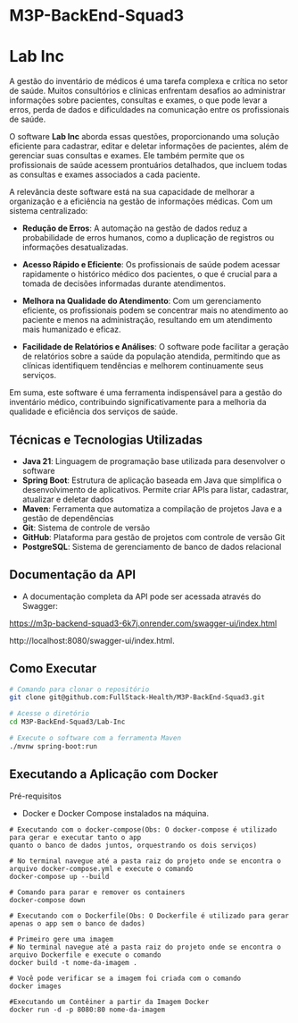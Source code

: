 # M3P-BackEnd-Squad3

# Lab Inc

A gestão do inventário de médicos é uma tarefa complexa e crítica no setor de saúde. Muitos consultórios e clínicas enfrentam desafios ao administrar informações sobre pacientes, consultas e exames, o que pode levar a erros, perda de dados e dificuldades na comunicação entre os profissionais de saúde.

O software **Lab Inc** aborda essas questões, proporcionando uma solução eficiente para cadastrar, editar e deletar informações de pacientes, além de gerenciar suas consultas e exames. Ele também permite que os profissionais de saúde acessem prontuários detalhados, que incluem todas as consultas e exames associados a cada paciente.

A relevância deste software está na sua capacidade de melhorar a organização e a eficiência na gestão de informações médicas. Com um sistema centralizado:

- **Redução de Erros**: A automação na gestão de dados reduz a probabilidade de erros humanos, como a duplicação de registros ou informações desatualizadas.

- **Acesso Rápido e Eficiente**: Os profissionais de saúde podem acessar rapidamente o histórico médico dos pacientes, o que é crucial para a tomada de decisões informadas durante atendimentos.

- **Melhora na Qualidade do Atendimento**: Com um gerenciamento eficiente, os profissionais podem se concentrar mais no atendimento ao paciente e menos na administração, resultando em um atendimento mais humanizado e eficaz.

- **Facilidade de Relatórios e Análises**: O software pode facilitar a geração de relatórios sobre a saúde da população atendida, permitindo que as clínicas identifiquem tendências e melhorem continuamente seus serviços.

Em suma, este software é uma ferramenta indispensável para a gestão do inventário médico, contribuindo significativamente para a melhoria da qualidade e eficiência dos serviços de saúde.

## Técnicas e Tecnologias Utilizadas

- **Java 21**: Linguagem de programação base utilizada para desenvolver o software
- **Spring Boot**: Estrutura de aplicação baseada em Java que simplifica o desenvolvimento de aplicativos. Permite criar APIs para listar, cadastrar, atualizar e deletar dados
- **Maven**: Ferramenta que automatiza a compilação de projetos Java e a gestão de dependências
- **Git**: Sistema de controle de versão
- **GitHub**: Plataforma para gestão de projetos com controle de versão Git
- **PostgreSQL**: Sistema de gerenciamento de banco de dados relacional

## Documentação da API
- A documentação completa da API pode ser acessada através do Swagger:

https://m3p-backend-squad3-6k7j.onrender.com/swagger-ui/index.html

http://localhost:8080/swagger-ui/index.html.

## Como Executar


```bash
# Comando para clonar o repositório
git clone git@github.com:FullStack-Health/M3P-BackEnd-Squad3.git

# Acesse o diretório
cd M3P-BackEnd-Squad3/Lab-Inc

# Execute o software com a ferramenta Maven
./mvnw spring-boot:run
```

## Executando a Aplicação com Docker

  Pré-requisitos
  - Docker e Docker Compose instalados na máquina.
```
# Executando com o docker-compose(Obs: O docker-compose é utilizado para gerar e executar tanto o app
quanto o banco de dados juntos, orquestrando os dois serviços)

# No terminal navegue até a pasta raiz do projeto onde se encontra o arquivo docker-compose.yml e execute o comando
docker-compose up --build

# Comando para parar e remover os containers
docker-compose down

# Executando com o Dockerfile(Obs: O Dockerfile é utilizado para gerar apenas o app sem o banco de dados)

# Primeiro gere uma imagem
# No terminal navegue até a pasta raiz do projeto onde se encontra o arquivo Dockerfile e execute o comando
docker build -t nome-da-imagem .

# Você pode verificar se a imagem foi criada com o comando
docker images

#Executando um Contêiner a partir da Imagem Docker
docker run -d -p 8080:80 nome-da-imagem
```

